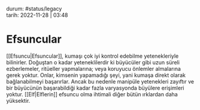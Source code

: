 durum: #status/legacy   
tarih: 2022-11-28 | 03:48
# Efsuncular
[[Efsuncu|Efsuncular]], kumaşı çok iyi kontrol edebilme yetenekleriyle bilinirler. Doğuştan o kadar yeteneklilerdir ki büyücüler gibi uzun süreli ezberlemeler, ritüeller yapmalarına; veya koruyucu önlemler almalarına gerek yoktur. Onlar, kimsenin yapamadığı şeyi, yani kumaşa direkt olarak bağlanabilmeyi başarırlar. Ancak bu nedenle manipüle yetenekleri zayıftır ve bir büyücünün başarabildiği kadar fazla varyasyonda büyülere erişimleri yoktur. [[Elf|Elflerin]] efsuncu olma ihtimali diğer bütün ırklardan daha yüksektir. 